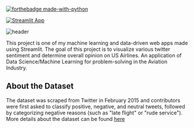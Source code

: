 [![forthebadge made-with-python](http://ForTheBadge.com/images/badges/made-with-python.svg)](https://www.python.org/)


[![Streamlit App](https://static.streamlit.io/badges/streamlit_badge_black_white.svg)](https://share.streamlit.io/gift-ojeabulu/aviation-tweets-sentiment-analysis/main/app.py)

![header](https://capsule-render.vercel.app/api?type=wave&color=gradient&height=300&section=header&text=Customer-Sentiment%20Analysis&fontSize=60)


This project is one of my machine learning and data-driven web apps made using Streamlit. 
The goal of this project is to visualize various twitter sentiment and determine overall opinion on US Airlines. An application of Data Science/Machine Learning for problem-solving in the Aviation Industry.










## About the Dataset
The dataset was scraped from Twitter in February 2015 and contributors were first asked to classify positive, negative, and neutral tweets, 
followed by categorizing negative reasons (such as "late flight" or "rude service"). 
More details about the dataset can be found [here](https://www.kaggle.com/crowdflower/twitter-airline-sentiment)

